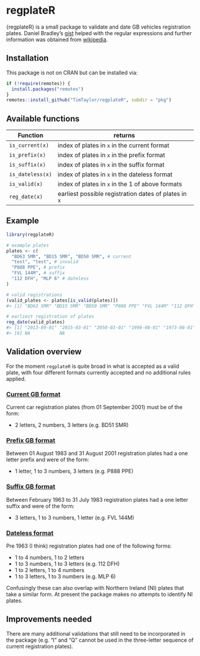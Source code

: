 <!-- README.md is generated from README.Rmd. Please edit that file -->

# regplateR

{regplateR} is a small package to validate and date GB vehicles
registration plates. Daniel Bradley’s
[gist](https://gist.github.com/danielrbradley/7567269) helped with the
regular expressions and further information was obtained from
[wikipedia](https://en.wikipedia.org/wiki/Vehicle_registration_plates_of_the_United_Kingdom).

## Installation

This package is not on CRAN but can be installed via:

``` r
if (!require(remotes)) {
  install.packages("remotes")
}
remotes::install_github("TimTaylor/regplateR", subdir = "pkg")
```

## Available functions

<table>
<thead>
<tr class="header">
<th>Function</th>
<th>returns</th>
</tr>
</thead>
<tbody>
<tr class="odd">
<td><code>is_current(x)</code></td>
<td>index of plates in <code>x</code> in the current format</td>
</tr>
<tr class="even">
<td><code>is_prefix(x)</code></td>
<td>index of plates in <code>x</code> in the prefix format</td>
</tr>
<tr class="odd">
<td><code>is_suffix(x)</code></td>
<td>index of plates in <code>x</code> in the suffix format</td>
</tr>
<tr class="even">
<td><code>is_dateless(x)</code></td>
<td>index of plates in <code>x</code> in the dateless format</td>
</tr>
<tr class="odd">
<td><code>is_valid(x)</code></td>
<td>index of plates in <code>x</code> in the 1 of above formats</td>
</tr>
<tr class="even">
<td><code>reg_date(x)</code></td>
<td>earliest possible registration dates of plates in <code>x</code></td>
</tr>
</tbody>
</table>

## Example

``` r
library(regplateR)

# example plates
plates <- c(
  "BD63 SMR", "BD15 SMR", "BD50 SMR", # current
  "test", "test", # invalid
  "P888 PPE", # prefix
  "FVL 144M", # suffix
  "112 DFH", "MLP 6" # dateless
)

# valid registrations
(valid_plates <- plates[is_valid(plates)])
#> [1] "BD63 SMR" "BD15 SMR" "BD50 SMR" "P888 PPE" "FVL 144M" "112 DFH"  "MLP 6"

# earliest registration of plates
reg_date(valid_plates)
#> [1] "2013-09-01" "2015-03-01" "2050-03-01" "1996-08-01" "1973-08-01"
#> [6] NA           NA
```

## Validation overview

For the moment `regplateR` is quite broad in what is accepted as a valid
plate, with four different formats currently accepted and no additional
rules applied.

### [Current GB format](https://en.wikipedia.org/wiki/Vehicle_registration_plates_of_the_United_Kingdom#Current_system)

Current car registration plates (from 01 September 2001) must be of the
form:

-   2 letters, 2 numbers, 3 letters (e.g. BD51 SMR)

### [Prefix GB format](https://en.wikipedia.org/wiki/Vehicle_registration_plates_of_the_United_Kingdom#1983_to_2001)

Between 01 August 1983 and 31 August 2001 registration plates had a one
letter prefix and were of the form:

-   1 letter, 1 to 3 numbers, 3 letters (e.g. P888 PPE)

### [Suffix GB format](https://en.wikipedia.org/wiki/Vehicle_registration_plates_of_the_United_Kingdom#1963_to_1982)

Between February 1963 to 31 July 1983 registration plates had a one
letter suffix and were of the form:

-   3 letters, 1 to 3 numbers, 1 letter (e.g. FVL 144M)

### [Dateless format](https://en.wikipedia.org/wiki/Vehicle_registration_plates_of_the_United_Kingdom#History)

Pre 1963 (I think) registration plates had one of the following forms:

-   1 to 4 numbers, 1 to 2 letters
-   1 to 3 numbers, 1 to 3 letters (e.g. 112 DFH)
-   1 to 2 letters, 1 to 4 numbers
-   1 to 3 letters, 1 to 3 numbers (e.g. MLP 6)

Confusingly these can also overlap with Northern Ireland (NI) plates
that take a similar form. At present the package makes no attempts to
identify NI plates.

## Improvements needed

There are many additional validations that still need to be incorporated
in the package (e.g. “I” and “Q” cannot be used in the three-letter
sequence of current registration plates).
